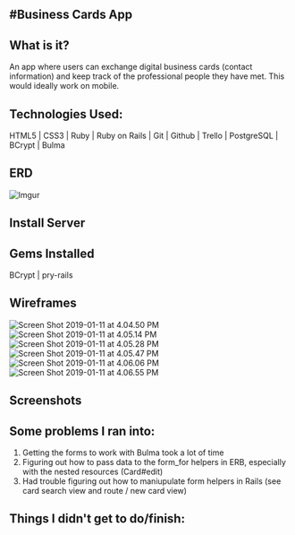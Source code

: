 #Business Cards App
-------
## What is it?
An app where users can exchange digital business cards (contact information) and keep track of the professional people they have met.  This would ideally work on mobile.

## Technologies Used:
HTML5 | CSS3 | Ruby | Ruby on Rails | Git | Github | Trello | PostgreSQL | BCrypt | Bulma

## ERD
![Imgur](https://i.imgur.com/9sYxyl5.jpg)

## Install Server

## Gems Installed
BCrypt | pry-rails

## Wireframes
![Screen Shot 2019-01-11 at 4.04.50 PM](https://i.imgur.com/RBK9200.png)
![Screen Shot 2019-01-11 at 4.05.14 PM](https://i.imgur.com/AiCFkck.png)
![Screen Shot 2019-01-11 at 4.05.28 PM](https://i.imgur.com/Qf3QrGP.png)
![Screen Shot 2019-01-11 at 4.05.47 PM](https://i.imgur.com/4fKq3fV.png)
![Screen Shot 2019-01-11 at 4.06.06 PM](https://i.imgur.com/FWluL7J.png)
![Screen Shot 2019-01-11 at 4.06.55 PM](https://i.imgur.com/kydeHft.png)

## Screenshots

## Some problems I ran into:
1. Getting the forms to work with Bulma took a lot of time
2. Figuring out how to pass data to the form_for helpers in ERB, especially with the nested resources (Card#edit)
3. Had trouble figuring out how to maniupulate form helpers in Rails (see card search view and route / new card view)

## Things I didn't get to do/finish: